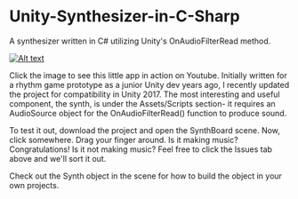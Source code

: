 # Unity-Synthesizer-in-C-Sharp
A synthesizer written in C# utilizing Unity's OnAudioFilterRead method.

[![Alt text](https://img.youtube.com/vi/JHRrez_RK4Q/0.jpg)](https://www.youtube.com/watch?v=JHRrez_RK4Q)

Click the image to see this little app in action on Youtube.
Initially written for a rhythm game prototype as a junior Unity dev years ago, I recently updated the project for compatibility in Unity 2017.
The most interesting and useful component, the synth, is under the Assets/Scripts section- it requires an AudioSource object for the OnAudioFilterRead() function to produce sound.

To test it out, download the project and open the SynthBoard scene. Now, click somewhere. Drag your finger around. Is it making music? Congratulations! Is it not making music? Feel free to click the Issues tab above and we'll sort it out.

Check out the Synth object in the scene for how to build the object in your own projects. 
